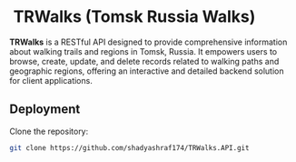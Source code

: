 <h1>&nbsp;<strong>TRWalks (Tomsk Russia Walks)</strong></h1>

<p><strong>TRWalks</strong> is a RESTful API designed to provide comprehensive information about walking trails and regions in Tomsk, Russia. It empowers users to browse, create, update, and delete records related to walking paths and geographic regions, offering an interactive and detailed backend solution for client applications.</p>


## **Deployment**  
 Clone the repository:  
   ```bash  
   git clone https://github.com/shadyashraf174/TRWalks.API.git  
   ```  


